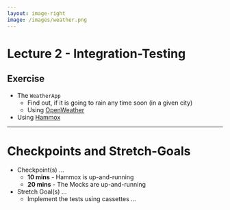 ```yaml
---
layout: image-right
image: /images/weather.png
---
```


# Lecture 2 - Integration-Testing

## Exercise

* The `WeatherApp`
  * Find out, if it is going to rain any time soon (in a given city)
  * Using [OpenWeather][]
* Using [Hammox][]

[Hammox]: https://github.com/msz/hammox
[OpenWeather]: https://openweathermap.org

<!--

Welcome to the exerices for Lecture 2 ...

-->

---

# Checkpoints and Stretch-Goals

* Checkpoint(s) ...
  * **10 mins** - Hammox is up-and-running
  * **20 mins** - The Mocks are up-and-running
* Stretch Goal(s) ...
  * Implement the tests using cassettes ...

<!--

Notes ...

We will start with a working test that is using Fakes
and will port/migrate this test to using Mocks/Hammox.

The stretch goal is to migrate/port the test to using
cassettes.

-->

